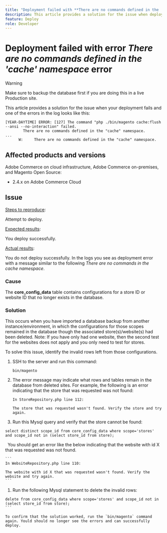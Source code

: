 ```yaml
---
title: "Deployment failed with **There are no commands defined in the 'cache' namespace** error"
description: This article provides a solution for the issue when deployment fails with the following error **There are no commands defined in the "cache" namespace**
feature: Deploy
role: Developer
---
```

# Deployment failed with error *There are no commands defined in the 'cache' namespace* error

>[!WARNING]
>
>Make sure to backup the database first if you are doing this in a live Production site. 

This article provides a solution for the issue when your deployment fails and one of the errors in the log looks like this:

```
[YEAR-DAYTIME] ERROR: [127] The command "php ./bin/magento cache:flush --ansi --no-interaction" failed.
        There are no commands defined in the "cache" namespace.
...
      W:     There are no commands defined in the "cache" namespace.
```


## Affected products and versions

Adobe Commerce on cloud infrastructure, Adobe Commerce on-premises, and Magento Open Source:

* 2.4.x on Adobe Commerce Cloud

## Issue  

<u>Steps to reproduce</u>:

Attempt to deploy. 



<u>Expected results</u>:

You deploy successfully.

<u>Actual results</u>:

You do not deploy successfully. In the logs you see as deployment error with a message similar to the following *There are no commands in the cache namespace*.



### Cause

The **core_config_data** table contains configurations for a store ID or website ID that no longer exists in the database.

### Solution

This occurs when you have imported a database backup from another instance/environment, in which the configurations for those scopes remained in the database though the associated store(s)/website(s) had been deleted. Note: If you have only had one website, then the second test for the websites does not apply and you only need to test for stores. 


To solve this issue, identify the invalid rows left from those configurations.

1. SSH to the server and run this command:

    `bin/magento`

1. The error message may indicate what rows and tables remain in the database from deleted sites. For example, the following is an error indicating that the store that was requested was not found:

    ```...
    In StoreRepository.php line 112:

    The store that was requested wasn't found. Verify the store and try again.
    ```

1. Run this Mysql query and verify that the store cannot be found: 

  ```sql  
  select distinct scope_id from core_config_data where scope='stores' and scope_id not in (select store_id from store);
  ```

  You should get an error like the below indicating that the website with id X that was requested was not found.

    ```
    In WebsiteRepository.php line 110:  

    The website with id X that was requested wasn't found. Verify the website and try again.
    ```

1. Run the following Mysql statement to delete the invalid rows: 

  ```sql 
  delete from core_config_data where scope='stores' and scope_id not in (select store_id from store); 
  ```  

To confirm that the solution worked, run the `bin/magento` command again. Yould should no longer see the errors and can successfully deploy. 
